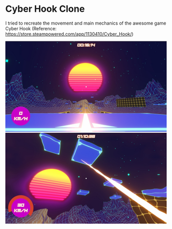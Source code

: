 # Cyber Hook Clone
I tried to recreate the movement and main mechanics of the awesome game Cyber Hook (Reference: <a href="https://store.steampowered.com/app/1130410/Cyber_Hook/">https://store.steampowered.com/app/1130410/Cyber_Hook/</a>)


<img src="screenshot1.jpg">
<img src="screenshot2.jpg">